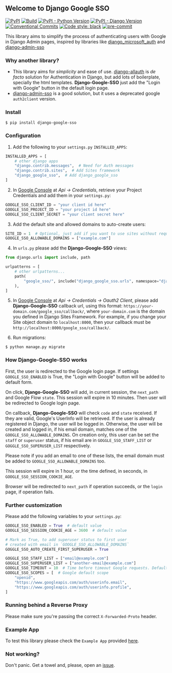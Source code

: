 ## Welcome to Django Google SSO
[![PyPI](https://img.shields.io/pypi/v/django-google-sso)](https://pypi.org/project/django-google-sso/)
[![Build](https://github.com/chrismaille/django-google-sso/workflows/tests/badge.svg)](https://github.com/chrismaille/django-google-sso/actions)
[![PyPI - Python Version](https://img.shields.io/pypi/pyversions/django-google-sso)](https://www.python.org)
[![PyPI - Django Version](https://img.shields.io/pypi/djversions/django-google-sso)](https://www.djangoproject.com/)
[![Conventional Commits](https://img.shields.io/badge/Conventional%20Commits-1.0.0-yellow.svg)](https://conventionalcommits.org)
[![Code style: black](https://img.shields.io/badge/code%20style-black-000000.svg)](https://github.com/psf/black)
[![pre-commit](https://img.shields.io/badge/pre--commit-enabled-brightgreen?logo=pre-commit&logoColor=white)](https://github.com/pre-commit/pre-commit)

This library aims to simplify the process of authenticating users with Google in Django Admin pages,
inspired by libraries like [django_microsoft_auth](https://github.com/AngellusMortis/django_microsoft_auth) and [django-admin-sso](https://github.com/matthiask/django-admin-sso/)

### Why another library?

* This library aims for _simplicity_ and ease of use. [django-allauth](https://github.com/pennersr/django-allauth) is _de facto_ solution for Authentication in Django,
but add lots of boilerplate, specially the html templates. **Django-Google-SSO** just add the "Login with Google" button in the default login page.
* [django-admin-sso](https://github.com/matthiask/django-admin-sso/) is a good solution, but it uses a deprecated google `auth2client` version.

### Install

```shell
$ pip install django-google-sso
```

### Configuration

1. Add the following to your `settings.py` `INSTALLED_APPS`:

```python
INSTALLED_APPS = [
    # other django apps
    "django.contrib.messages",  # Need for Auth messages
    "django.contrib.sites",  # Add Sites framework
    "django_google_sso",  # Add django_google_sso
]
```

2. In [Google Console](https://console.cloud.google.com/apis/credentials) at _Api -> Credentials_, retrieve your
Project Credentials and add them in your `settings.py`:
```python
GOOGLE_SSO_CLIENT_ID = "your client id here"
GOOGLE_SSO_PROJECT_ID = "your project id here"
GOOGLE_SSO_CLIENT_SECRET = "your client secret here"
```

3. Add the default site and allowed domains to auto-create users:
```python
SITE_ID = 1  # Optional, just add if you want to use sites without request.
GOOGLE_SSO_ALLOWABLE_DOMAINS = ["example.com"]
```

4. In `urls.py` please add the **Django-Google-SSO** views:
```python
from django.urls import include, path

urlpatterns = [
    # other urlpatterns...
    path(
        "google_sso/", include("django_google_sso.urls", namespace="django_google_sso")
    ),
]
```
5. In [Google Console](https://console.cloud.google.com/apis/credentials) at _Api -> Credentials -> Oauth2 Client_,
please add **Django-Google-SSO** callback url, using this format: `https://your-domain.com/google_sso/callback/`,
where `your-domain.com` is the domain you defined in Django Sites Framework. For example, if you change your
Site object domain to `localhost:8000`, then your callback must be `http://localhost:8000/google_sso/callback/`.

6. Run migrations:
```shell
$ python manage.py migrate
```

### How Django-Google-SSO works

First, the user is redirected to the Google login page. If settings `GOOGLE_SSO_ENABLED` is True, the
"Login with Google" button will be added to default form.

On click, **Django-Google-SSO** will add, in current session, the `next_path` and Google Flow `state`.
This session will expire in 10 minutes. Then user will be redirected to Google login page.

On callback, **Django-Google-SSO** will check `code` and `state` received. If they are valid,
Google's UserInfo will be retrieved. If the user is already registered in Django, the user
will be logged in. Otherwise, the user will be created and logged in, if his email domain,
matches one of the `GOOGLE_SSO_ALLOWABLE_DOMAINS`. On creation only, this user can be set the
`staff` or `superuser` status, if his email are in `GOGGLE_SSO_STAFF_LIST` or
`GOGGLE_SSO_SUPERUSER_LIST` respectively.

Please note if you add an email to one of these lists, the email domain must be added to `GOOGLE_SSO_ALLOWABLE_DOMAINS` too.

This session will expire in 1 hour, or the time defined, in seconds, in `GOOGLE_SSO_SESSION_COOKIE_AGE`.

Browser will be redirected to `next_path` if operation succeeds, or the `login` page, if operation fails.

### Further customization

Please add the following variables to your `settings.py`:

```python
GOOGLE_SSO_ENABLED = True  # default value
GOOGLE_SSO_SESSION_COOKIE_AGE = 3600  # default value

# Mark as True, to add superuser status to first user
# created with email in `GOOGLE_SSO_ALLOWABLE_DOMAINS`
GOGGLE_SSO_AUTO_CREATE_FIRST_SUPERUSER = True

GOGGLE_SSO_STAFF_LIST = ["email@example.com"]
GOGGLE_SSO_SUPERUSER_LIST = ["another-email@example.com"]
GOOGLE_SSO_TIMEOUT = 10  # Time before timeout Google requests. Default value: 10 seconds
GOOGLE_SSO_SCOPES = [  # Google default scope
    "openid",
    "https://www.googleapis.com/auth/userinfo.email",
    "https://www.googleapis.com/auth/userinfo.profile",
]
```

### Running behind a Reverse Proxy
Please make sure you're passing the correct `X-Forwarded-Proto` header.

### Example App
To test this library please check the `Example App` provided [here](/example_app).

### Not working?
Don't panic. Get a towel and, please, open an [issue](https://github.com/chrismaille/django-google-sso/issues).
